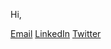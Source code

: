 Hi,

[Email](mailto:rudransh.shr@gmail.com)
[LinkedIn](https://www.linkedin.com/in/rudransh-shrivastava)
[Twitter](https://twitter.com/rudranshstwt)

